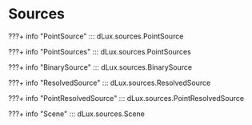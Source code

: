 # Sources

???+ info "PointSource"
    ::: dLux.sources.PointSource

???+ info "PointSources"
    ::: dLux.sources.PointSources

???+ info "BinarySource"
    ::: dLux.sources.BinarySource

???+ info "ResolvedSource"
    ::: dLux.sources.ResolvedSource

???+ info "PointResolvedSource"
    ::: dLux.sources.PointResolvedSource

???+ info "Scene"
    ::: dLux.sources.Scene
